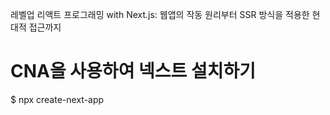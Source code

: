 레벨업 리액트 프로그래밍 with Next.js: 웹앱의 작동 원리부터 SSR 방식을 적용한 현대적 접근까지

# CNA을 사용하여 넥스트 설치하기

$ npx create-next-app
